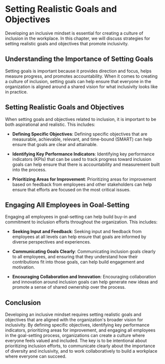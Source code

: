 Setting Realistic Goals and Objectives
==================================================================================

Developing an inclusive mindset is essential for creating a culture of inclusion in the workplace. In this chapter, we will discuss strategies for setting realistic goals and objectives that promote inclusivity.

Understanding the Importance of Setting Goals
---------------------------------------------

Setting goals is important because it provides direction and focus, helps measure progress, and promotes accountability. When it comes to creating a culture of inclusion, setting goals can help ensure that everyone in the organization is aligned around a shared vision for what inclusivity looks like in practice.

Setting Realistic Goals and Objectives
--------------------------------------

When setting goals and objectives related to inclusion, it is important to be both aspirational and realistic. This includes:

* **Defining Specific Objectives**: Defining specific objectives that are measurable, achievable, relevant, and time-bound (SMART) can help ensure that goals are clear and attainable.

* **Identifying Key Performance Indicators**: Identifying key performance indicators (KPIs) that can be used to track progress toward inclusion goals can help ensure that there is accountability and measurement built into the process.

* **Prioritizing Areas for Improvement**: Prioritizing areas for improvement based on feedback from employees and other stakeholders can help ensure that efforts are focused on the most critical issues.

Engaging All Employees in Goal-Setting
--------------------------------------

Engaging all employees in goal-setting can help build buy-in and commitment to inclusion efforts throughout the organization. This includes:

* **Seeking Input and Feedback**: Seeking input and feedback from employees at all levels can help ensure that goals are informed by diverse perspectives and experiences.

* **Communicating Goals Clearly**: Communicating inclusion goals clearly to all employees, and ensuring that they understand how their contributions fit into those goals, can help build engagement and motivation.

* **Encouraging Collaboration and Innovation**: Encouraging collaboration and innovation around inclusion goals can help generate new ideas and promote a sense of shared ownership over the process.

Conclusion
----------

Developing an inclusive mindset requires setting realistic goals and objectives that are aligned with the organization's broader vision for inclusivity. By defining specific objectives, identifying key performance indicators, prioritizing areas for improvement, and engaging all employees in the goal-setting process, organizations can create a culture where everyone feels valued and included. The key is to be intentional about prioritizing inclusion efforts, to communicate clearly about the importance of diversity and inclusivity, and to work collaboratively to build a workplace where everyone can succeed.
